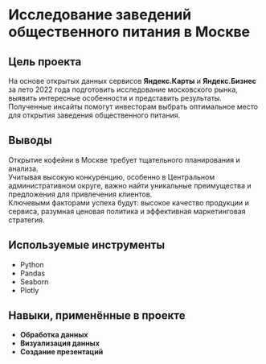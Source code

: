 # Исследование заведений общественного питания в Москве

## Цель проекта
На основе открытых данных сервисов **Яндекс.Карты** и **Яндекс.Бизнес** за лето 2022 года подготовить исследование московского рынка, выявить интересные особенности и представить результаты. Полученные инсайты помогут инвесторам выбрать оптимальное место для открытия заведения общественного питания.

## Выводы
Открытие кофейни в Москве требует тщательного планирования и анализа.  
Учитывая высокую конкуренцию, особенно в Центральном административном округе, важно найти уникальные преимущества и предложения для привлечения клиентов.  
Ключевыми факторами успеха будут: высокое качество продукции и сервиса, разумная ценовая политика и эффективная маркетинговая стратегия.

## Используемые инструменты
- Python  
- Pandas  
- Seaborn  
- Plotly

## Навыки, применённые в проекте
- **Обработка данных**  
- **Визуализация данных**  
- **Создание презентаций**


